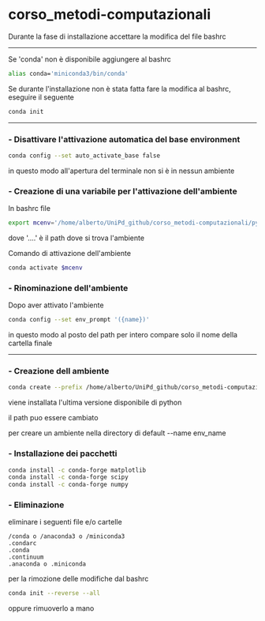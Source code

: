 # corso_metodi-computazionali

Durante la fase di installazione accettare la modifica del file bashrc

---
Se 'conda' non è disponibile aggiungere al bashrc
```bash
alias conda='miniconda3/bin/conda'
```

Se durante l'installazione non è stata fatta fare la modifica al bashrc, eseguire il seguente
```bash 
conda init
```
---

### - Disattivare l'attivazione automatica del base environment
```bash
conda config --set auto_activate_base false
```
in questo modo all'apertura del terminale non si è in nessun ambiente


### - Creazione di una variabile per l'attivazione dell'ambiente

In bashrc file
```bash  
export mcenv='/home/alberto/UniPd_github/corso_metodi-computazionali/pyenv'
```    
dove '....' è il path dove si trova l'ambiente

Comando di attivazione dell'ambiente
```bash
conda activate $mcenv
```

### - Rinominazione dell'ambiente
Dopo aver attivato l'ambiente
```bash
conda config --set env_prompt '({name})'
```
in questo modo al posto del path per intero compare solo il nome della cartella finale

---

### - Creazione dell ambiente
```bash
conda create --prefix /home/alberto/UniPd_github/corso_metodi-computazionali/pyenv python
```
viene installata l'ultima versione disponibile di python

il path puo essere cambiato 

per creare un ambiente nella directory di default --name env_name

### - Installazione dei pacchetti
```bash
conda install -c conda-forge matplotlib
conda install -c conda-forge scipy
conda install -c conda-forge numpy
```

### - Eliminazione

eliminare i seguenti file e/o cartelle

``` 
/conda o /anaconda3 o /miniconda3
.condarc
.conda
.continuum
.anaconda o .miniconda
```

per la rimozione delle modifiche dal bashrc
```bash
conda init --reverse --all
```
oppure rimuoverlo a mano
